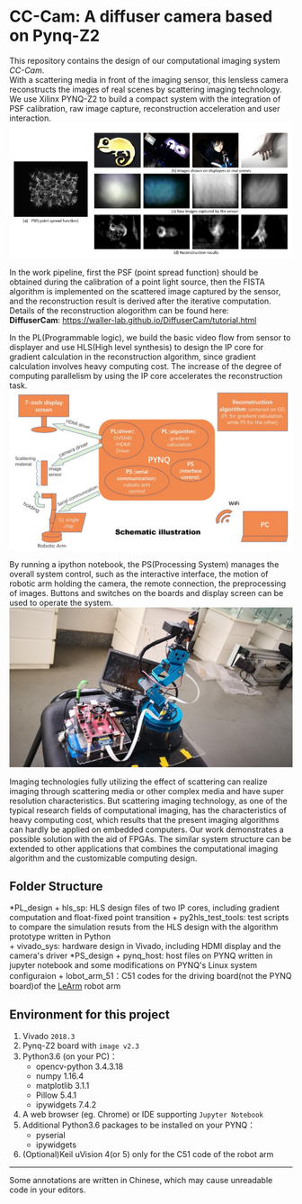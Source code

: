 ﻿# CC-Cam: A diffuser camera based on Pynq-Z2

This repository contains the design of our computational imaging system *CC-Cam*.  
With a scattering media in front of the imaging sensor, this lensless camera reconstructs the images of real scenes by scattering imaging technology. We use Xilinx PYNQ-Z2 to build a compact system with the integration of PSF calibration, raw image capture, reconstruction acceleration and user interaction.   
![](./brief_introduction.jpg)

In the work pipeline, first the PSF (point spread function) should be obtained during the calibration of a point light source, then the FISTA algorithm is implemented on the scattered image captured by the sensor, and the reconstruction result is derived after the iterative computation.  
Details of the reconstruction alogorithm can be found here:  
**DiffuserCam**: https://waller-lab.github.io/DiffuserCam/tutorial.html

In the PL(Programmable logic), we build the basic video flow from sensor to displayer and  use HLS(High level synthesis) to design the IP core for gradient calculation in the reconstruction algorithm, since gradient calculation involves heavy computing cost. The increase of the degree of computing parallelism by using the IP core accelerates the reconstruction task.  
![](./schematic_illustration.jpg)

By running a ipython notebook, the PS(Processing System) manages the overall system control, such as the interactive interface, the motion of robotic arm holding the camera, the remote connection, the preprocessing of images. Buttons and switches on the boards and display screen can be used to operate the system.  
![](./general_picture.jpg)

Imaging technologies fully utilizing the effect of scattering can realize imaging through scattering media or other complex media and have super resolution characteristics. But scattering imaging technology, as one of the typical research fields of computational imaging, has the characteristics of heavy computing cost, which results that the present imaging algorithms can hardly be applied on embedded computers. Our work demonstrates a possible solution with the aid of FPGAs. The similar system structure can be extended to other applications that combines the computational imaging algorithm and the customizable computing design.


## Folder Structure
*PL_design
	+ hls_sp: HLS design files of two IP cores, including gradient computation and float-fixed point transition
	+ py2hls_test_tools: test scripts to compare the simulation resuts from the HLS design with the algorithm prototype written in Python  
	+ vivado_sys: hardware design in Vivado, including HDMI display and the camera's driver
*PS_design
	+ pynq_host: host files on PYNQ written in jupyter notebook  and some modifications on PYNQ's Linux system configuraion
	+ lobot_arm_51：C51 codes for the driving board(not the PYNQ board)of the [LeArm](https://www.lobot-robot.com/p_detail/18.html) robot arm    

## Environment for this project
1. Vivado `2018.3`<br>
2. Pynq-Z2 board with `image v2.3`<br>
3. Python3.6 (on your PC)：<br>
	- opencv-python 3.4.3.18<br>
	- numpy 1.16.4 <br>
	- matplotlib 3.1.1 <br>
	- Pillow 5.4.1<br>
	- ipywidgets 7.4.2<br>
4. A web browser (eg. Chrome) or IDE supporting `Jupyter Notebook`<br>
5. Additional Python3.6 packages to be installed on your PYNQ：<br>
	- pyserial<br>
	- ipywidgets<br>
6. (Optional)Keil uVision 4(or 5) only for the C51 code of the robot arm <br>

---
Some annotations are written in Chinese, which may cause unreadable code in your editors.
